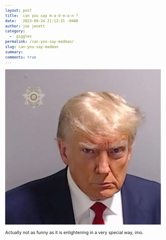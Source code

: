 ```yaml
---
layout: post
title:  can you say m-a-d-m-a-n ?
date:   2023-08-24 21:12:31 -0400
author: joe jenett
category:
  -  giggles
permalink: /can-you-say-madman/
slug: can-you-say-madman
summary: 
comments: true
---
```

![](/images/madman.jpg)

Actually not as funny as it is enlightening in a very special way, imo.

<a href="https://brid.gy/publish/mastodon"></a>